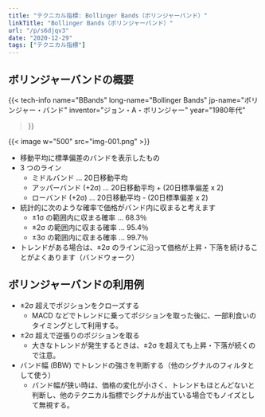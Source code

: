 ```yaml
---
title: "テクニカル指標: Bollinger Bands（ボリンジャーバンド）"
linkTitle: "Bollinger Bands（ボリンジャーバンド）"
url: "/p/s6djqv3"
date: "2020-12-29"
tags: ["テクニカル指標"]
---
```


ボリンジャーバンドの概要
----

{{< tech-info
    name="BBands"
    long-name="Bollinger Bands"
    jp-name="ボリンジャー・バンド"
    inventor="ジョン・A・ボリンジャー"
    year="1980年代"
>}}

{{< image w="500" src="img-001.png" >}}

- 移動平均に標準偏差のバンドを表示したもの
- 3 つのライン
    - ミドルバンド ... 20日移動平均
    - アッパーバンド (+2σ) ... 20日移動平均 + (20日標準偏差 x 2)
    - ローバンド (+2σ) ... 20日移動平均 - (20日標準偏差 x 2)
- 統計的に次のような確率で価格がバンド内に収まると考えます
    - ±1σ の範囲内に収まる確率 ... 68.3％
    - ±2σ の範囲内に収まる確率 ... 95.4％
    - ±3σ の範囲内に収まる確率 ... 99.7％
- トレンドがある場合は、±2σ のラインに沿って価格が上昇・下落を続けることがよくあります（バンドウォーク）


ボリンジャーバンドの利用例
----

- ±2σ 超えでポジションをクローズする
    - MACD などでトレンドに乗ってポジションを取った後に、一部利食いのタイミングとして利用する。
- ±2σ 超えで逆張りのポジションを取る
    - 大きなトレンドが発生するときは、±2σ を超えても上昇・下落が続くので注意。
- バンド幅 (BBW) でトレンドの強さを判断する（他のシグナルのフィルタとして使う）
    - バンド幅が狭い時は、価格の変化が小さく、トレンドもほとんどないと判断し、他のテクニカル指標でシグナルが出ている場合でもノイズとして無視する。

